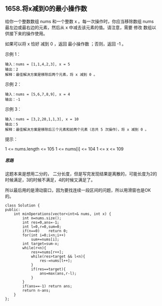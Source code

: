## 1658.将x减到0的最小操作数

给你一个整数数组 nums 和一个整数 x 。每一次操作时，你应当移除数组 nums 最左边或最右边的元素，然后从 x 中减去该元素的值。请注意，需要 修改 数组以供接下来的操作使用。

如果可以将 x 恰好 减到 0 ，返回 最小操作数 ；否则，返回 -1 。

示例 1：
```
输入：nums = [1,1,4,2,3], x = 5
输出：2
解释：最佳解决方案是移除后两个元素，将 x 减到 0 。
```
示例 2：
```
输入：nums = [5,6,7,8,9], x = 4
输出：-1
```
示例 3：
```
输入：nums = [3,2,20,1,1,3], x = 10
输出：5
解释：最佳解决方案是移除后三个元素和前两个元素（总共 5 次操作），将 x 减到 0 。
```

提示：

1 <= nums.length <= 105
1 <= nums[i] <= 104
1 <= x <= 109

##### 思路

这题本来是想用二分的， 二分长度，但是写完发现结果是离散的，可能长度为2的时候满足，3的时候不满足，4的时候又满足了。

所以最后用的是滑动窗口，因为要找连续一段区间的问题，所以用滑窗也是OK的。

```
class Solution {
public:
    int minOperations(vector<int>& nums, int x) {
        int n=nums.size();
        int res=0,ans=-1;
        int l=0,r=0,sum=0;
        if(n==0)    return 0;
        for(int i=0;i<n;i++) 
            sum+=nums[i];
        int target=sum-x;
        while(r<n){
            res+=nums[r++];
            while(res>target && l<n){
                res-=nums[l++];
            }
            if(res==target){
                ans=max(ans,r-l);
            }
        }
        if(ans==-1) return ans;
        return n-ans;
    }
};
```

